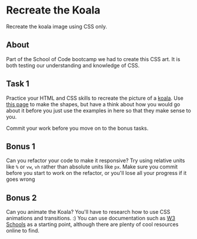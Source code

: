 # Recreate the Koala

Recreate the koala image using CSS only.

## About

Part of the School of Code bootcamp we had to create this CSS art.
It is both testing our understanding and knowledge of CSS.

## Task 1

Practice your HTML and CSS skills to recreate the picture of a [koala](./koala.png). Use [this page](https://css-tricks.com/the-shapes-of-css/) to make the shapes, but have a think about how you would go about it before you just use the examples in here so that they make sense to you.

Commit your work before you move on to the bonus tasks.

## Bonus 1

Can you refactor your code to make it responsive? Try using relative units like `%` or `vw`, `vh` rather than absolute units like `px`. Make sure you commit before you start to work on the refactor, or you'll lose all your progress if it goes wrong

## Bonus 2

Can you animate the Koala? You'll have to research how to use CSS animations and transitions. :) You can use documentation such as [W3 Schools](https://www.w3schools.com/css/css3_animations.asp) as a starting point, although there are plenty of cool resources online to find.


